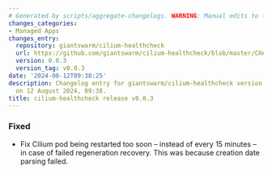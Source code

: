 ```yaml
---
# Generated by scripts/aggregate-changelogs. WARNING: Manual edits to this files will be overwritten.
changes_categories:
- Managed Apps
changes_entry:
  repository: giantswarm/cilium-healthcheck
  url: https://github.com/giantswarm/cilium-healthcheck/blob/master/CHANGELOG.md#003---2024-08-12
  version: 0.0.3
  version_tag: v0.0.3
date: '2024-08-12T09:38:25'
description: Changelog entry for giantswarm/cilium-healthcheck version 0.0.3, published
  on 12 August 2024, 09:38.
title: cilium-healthcheck release v0.0.3
---
```


### Fixed
- Fix Cilium pod being restarted too soon – instead of every 15 minutes – in case of failed regeneration recovery. This was because creation date parsing failed.

